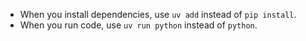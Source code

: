 - When you install dependencies, use `uv add` instead of `pip install`.
- When you run code, use `uv run python` instead of `python`.
